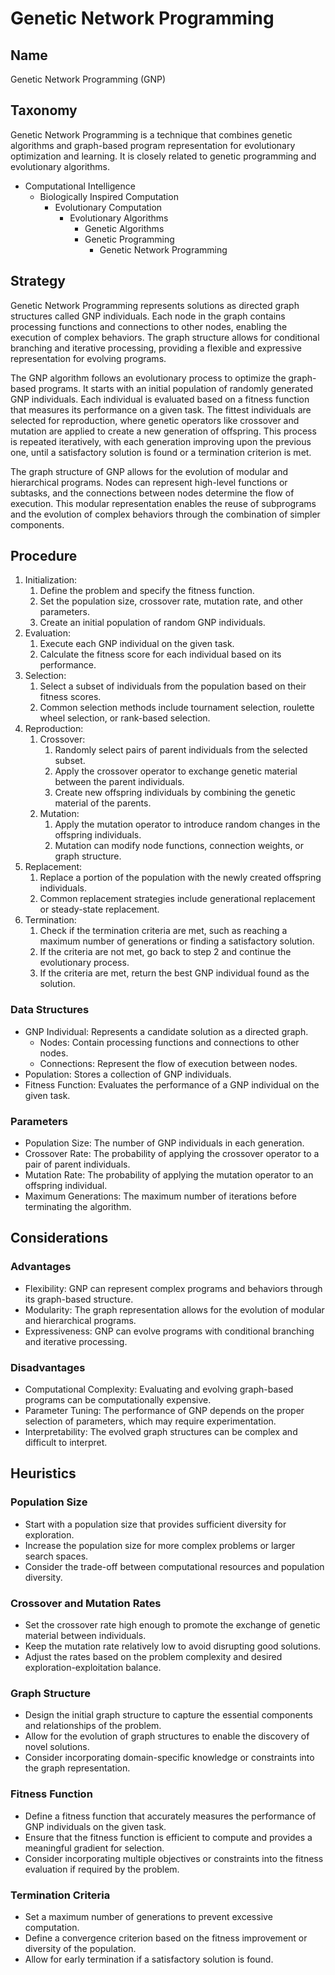 # Genetic Network Programming

## Name
Genetic Network Programming (GNP)

## Taxonomy
Genetic Network Programming is a technique that combines genetic algorithms and graph-based program representation for evolutionary optimization and learning. It is closely related to genetic programming and evolutionary algorithms.

- Computational Intelligence
  - Biologically Inspired Computation
    - Evolutionary Computation
      - Evolutionary Algorithms
        - Genetic Algorithms
        - Genetic Programming
          - Genetic Network Programming

## Strategy
Genetic Network Programming represents solutions as directed graph structures called GNP individuals. Each node in the graph contains processing functions and connections to other nodes, enabling the execution of complex behaviors. The graph structure allows for conditional branching and iterative processing, providing a flexible and expressive representation for evolving programs.

The GNP algorithm follows an evolutionary process to optimize the graph-based programs. It starts with an initial population of randomly generated GNP individuals. Each individual is evaluated based on a fitness function that measures its performance on a given task. The fittest individuals are selected for reproduction, where genetic operators like crossover and mutation are applied to create a new generation of offspring. This process is repeated iteratively, with each generation improving upon the previous one, until a satisfactory solution is found or a termination criterion is met.

The graph structure of GNP allows for the evolution of modular and hierarchical programs. Nodes can represent high-level functions or subtasks, and the connections between nodes determine the flow of execution. This modular representation enables the reuse of subprograms and the evolution of complex behaviors through the combination of simpler components.

## Procedure
1. Initialization:
   1. Define the problem and specify the fitness function.
   2. Set the population size, crossover rate, mutation rate, and other parameters.
   3. Create an initial population of random GNP individuals.
2. Evaluation:
   1. Execute each GNP individual on the given task.
   2. Calculate the fitness score for each individual based on its performance.
3. Selection:
   1. Select a subset of individuals from the population based on their fitness scores.
   2. Common selection methods include tournament selection, roulette wheel selection, or rank-based selection.
4. Reproduction:
   1. Crossover:
      1. Randomly select pairs of parent individuals from the selected subset.
      2. Apply the crossover operator to exchange genetic material between the parent individuals.
      3. Create new offspring individuals by combining the genetic material of the parents.
   2. Mutation:
      1. Apply the mutation operator to introduce random changes in the offspring individuals.
      2. Mutation can modify node functions, connection weights, or graph structure.
5. Replacement:
   1. Replace a portion of the population with the newly created offspring individuals.
   2. Common replacement strategies include generational replacement or steady-state replacement.
6. Termination:
   1. Check if the termination criteria are met, such as reaching a maximum number of generations or finding a satisfactory solution.
   2. If the criteria are not met, go back to step 2 and continue the evolutionary process.
   3. If the criteria are met, return the best GNP individual found as the solution.

### Data Structures
- GNP Individual: Represents a candidate solution as a directed graph.
  - Nodes: Contain processing functions and connections to other nodes.
  - Connections: Represent the flow of execution between nodes.
- Population: Stores a collection of GNP individuals.
- Fitness Function: Evaluates the performance of a GNP individual on the given task.

### Parameters
- Population Size: The number of GNP individuals in each generation.
- Crossover Rate: The probability of applying the crossover operator to a pair of parent individuals.
- Mutation Rate: The probability of applying the mutation operator to an offspring individual.
- Maximum Generations: The maximum number of iterations before terminating the algorithm.

## Considerations
### Advantages
- Flexibility: GNP can represent complex programs and behaviors through its graph-based structure.
- Modularity: The graph representation allows for the evolution of modular and hierarchical programs.
- Expressiveness: GNP can evolve programs with conditional branching and iterative processing.

### Disadvantages
- Computational Complexity: Evaluating and evolving graph-based programs can be computationally expensive.
- Parameter Tuning: The performance of GNP depends on the proper selection of parameters, which may require experimentation.
- Interpretability: The evolved graph structures can be complex and difficult to interpret.

## Heuristics
### Population Size
- Start with a population size that provides sufficient diversity for exploration.
- Increase the population size for more complex problems or larger search spaces.
- Consider the trade-off between computational resources and population diversity.

### Crossover and Mutation Rates
- Set the crossover rate high enough to promote the exchange of genetic material between individuals.
- Keep the mutation rate relatively low to avoid disrupting good solutions.
- Adjust the rates based on the problem complexity and desired exploration-exploitation balance.

### Graph Structure
- Design the initial graph structure to capture the essential components and relationships of the problem.
- Allow for the evolution of graph structures to enable the discovery of novel solutions.
- Consider incorporating domain-specific knowledge or constraints into the graph representation.

### Fitness Function
- Define a fitness function that accurately measures the performance of GNP individuals on the given task.
- Ensure that the fitness function is efficient to compute and provides a meaningful gradient for selection.
- Consider incorporating multiple objectives or constraints into the fitness evaluation if required by the problem.

### Termination Criteria
- Set a maximum number of generations to prevent excessive computation.
- Define a convergence criterion based on the fitness improvement or diversity of the population.
- Allow for early termination if a satisfactory solution is found.

